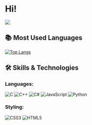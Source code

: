 # Hi! 

![](https://komarev.com/ghpvc/?username=x2late2take&color=grey)


## 📚 Most Used Languages

[![Top Langs](https://github-readme-stats.vercel.app/api/top-langs/?username=x2late2take&layout=compact&theme=tokyonight&hide_border=true)](https://github.com/x2late2take/github-readme-stats)

## 🛠 Skills & Technologies

### **Languages**: 
![C](https://img.shields.io/badge/-C-000?&logo=C)
![C++](https://img.shields.io/badge/-C++-00599C?&logo=C%2B%2B)
![C#](https://img.shields.io/badge/-C%23-239120?&logo=C-Sharp)
![JavaScript](https://img.shields.io/badge/-JavaScript-F7DF1E?&logo=JavaScript)
![Python](https://img.shields.io/badge/-Python-3776AB?&logo=Python)

### **Styling**: 
![CSS3](https://img.shields.io/badge/-CSS3-1572B6?&logo=CSS3)
![HTML5](https://img.shields.io/badge/-HTML5-E34F26?&logo=HTML5)
